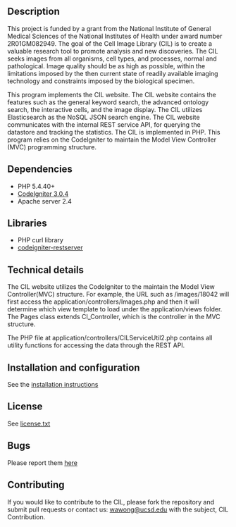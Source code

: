 ## Description
This project is funded by a grant from the National Institute of General Medical Sciences of the National Institutes of 
Health under award number 2R01GM082949. The goal of the Cell Image Library (CIL) is to create a valuable research tool 
to promote analysis and new discoveries. The CIL seeks images from all organisms, cell types, and processes, normal 
and pathological. Image quality should be as high as possible, within the limitations imposed by the then current state of readily available imaging technology 
and constraints imposed by the biological specimen.

This program implements the CIL website. The CIL website contains the features such as the general keyword search, the 
advanced ontology search, the interactive cells, and the image display. The CIL utilizes Elasticsearch as the NoSQL 
JSON search engine.  The CIL website communicates with the internal REST service API, for querying the datastore and 
tracking the statistics. The CIL is implemented in PHP. This program relies on the CodeIgniter to maintain the Model View Controller (MVC) 
programming structure.

## Dependencies
* PHP 5.4.40+
* [CodeIgniter 3.0.4](https://www.codeigniter.com/)
* Apache server 2.4


## Libraries
* PHP curl library
* [codeigniter-restserver](https://github.com/chriskacerguis/codeigniter-restserver)


## Technical details
The CIL website utilizes the CodeIgniter to the maintain the Model View Controller(MVC) structure. For example, 
the URL such as /images/18042 will first access the application/controllers/Images.php and then it will determine which
view template to load under the application/views folder. The Pages class extends CI_Controller, which is the controller 
in the MVC structure. 

The PHP file at application/controllers/CILServiceUtil2.php contains all utility functions for accessing the data through the REST API.

## Installation and configuration
See the [installation instructions](https://github.com/slash-segmentation/CIL_PHP_Website/wiki/Installation_Instruction)


## License
See [license.txt](https://github.com/slash-segmentation/CIL_PHP_Website/blob/master/license.txt)

## Bugs
Please report them [here](https://github.com/slash-segmentation/CIL_PHP_Website/issues)

## Contributing
If you would like to contribute to the CIL, please fork the repository and submit pull requests or contact us: wawong@ucsd.edu with the subject, CIL Contribution.